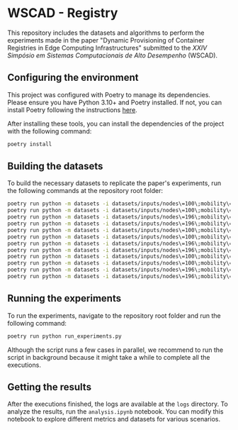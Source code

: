 # WSCAD - Registry

This repository includes the datasets and algorithms to perform the experiments made in the paper "Dynamic Provisioning of Container Registries in Edge Computing Infrastructures" submitted to the *XXIV Simpósio em Sistemas Computacionais de Alto Desempenho* (WSCAD). 

## Configuring the environment

This project was configured with Poetry to manage its dependencies. Please ensure you have Python 3.10+ and Poetry installed. If not, you can install Poetry following the instructions [here](https://python-poetry.org/docs/#installation).

After installing these tools, you can install the dependencies of the project with the following command:


```sh
poetry install
```

## Building the datasets

To build the necessary datasets to replicate the paper's experiments, run the following commands at the repository root folder:

```sh
poetry run python -m datasets -i datasets/inputs/nodes\=100\;mobility\=faster.json -o central\;nodes=100\;mobility=faster -rp central && \
poetry run python -m datasets -i datasets/inputs/nodes\=100\;mobility\=slower.json -o central\;nodes=100\;mobility=slower -rp central && \
poetry run python -m datasets -i datasets/inputs/nodes\=196\;mobility\=faster.json -o central\;nodes=196\;mobility=faster -rp central && \
poetry run python -m datasets -i datasets/inputs/nodes\=196\;mobility\=slower.json -o central\;nodes=196\;mobility=slower -rp central && \
poetry run python -m datasets -i datasets/inputs/nodes\=100\;mobility\=faster.json -o community\;nodes=100\;mobility=faster -rp community -c 6 && \
poetry run python -m datasets -i datasets/inputs/nodes\=100\;mobility\=slower.json -o community\;nodes=100\;mobility=slower -rp community -c 6 && \
poetry run python -m datasets -i datasets/inputs/nodes\=196\;mobility\=faster.json -o community\;nodes=196\;mobility=faster -rp community -c 6 && \
poetry run python -m datasets -i datasets/inputs/nodes\=196\;mobility\=slower.json -o community\;nodes=196\;mobility=slower -rp community -c 6 && \
poetry run python -m datasets -i datasets/inputs/nodes\=100\;mobility\=faster.json -o p2p\;nodes=100\;mobility=faster -rp p2p && \
poetry run python -m datasets -i datasets/inputs/nodes\=100\;mobility\=slower.json -o p2p\;nodes=100\;mobility=slower -rp p2p && \
poetry run python -m datasets -i datasets/inputs/nodes\=196\;mobility\=faster.json -o p2p\;nodes=196\;mobility=faster -rp p2p && \
poetry run python -m datasets -i datasets/inputs/nodes\=196\;mobility\=slower.json -o p2p\;nodes=196\;mobility=slower -rp p2p
```

## Running the experiments

To run the experiments, navigate to the repository root folder and run the following command:

```sh
poetry run python run_experiments.py
```

Although the script runs a few cases in parallel, we recommend to run the script in background because it might take a while to complete all the executions.

## Getting the results

After the executions finished, the logs are available at the `logs` directory. To analyze the results, run the `analysis.ipynb` notebook. You can modify this notebook to explore different metrics and datasets for various scenarios.

